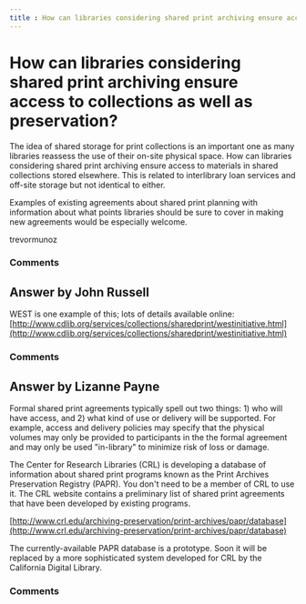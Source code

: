 ```yaml
---
title : How can libraries considering shared print archiving ensure access to collections as well as preservation?
---
```

How can libraries considering shared print archiving ensure access to collections as well as preservation?
=====================
The idea of shared storage for print collections is an important one as
many libraries reassess the use of their on-site physical space. How can
libraries considering shared print archiving ensure access to materials
in shared collections stored elsewhere. This is related to interlibrary
loan services and off-site storage but not identical to either.

Examples of existing agreements about shared print planning with
information about what points libraries should be sure to cover in
making new agreements would be especially welcome.

trevormunoz

### Comments ###


Answer by John Russell
----------------
WEST is one example of this; lots of details available online:
[http://www.cdlib.org/services/collections/sharedprint/westinitiative.html](http://www.cdlib.org/services/collections/sharedprint/westinitiative.html)

### Comments ###

Answer by Lizanne Payne
----------------
Formal shared print agreements typically spell out two things: 1) who
will have access, and 2) what kind of use or delivery will be supported.
For example, access and delivery policies may specify that the physical
volumes may only be provided to participants in the the formal agreement
and may only be used "in-library" to minimize risk of loss or damage.

The Center for Research Libraries (CRL) is developing a database of
information about shared print programs known as the Print Archives
Preservation Registry (PAPR). You don't need to be a member of CRL to
use it. The CRL website contains a preliminary list of shared print
agreements that have been developed by existing programs.

[http://www.crl.edu/archiving-preservation/print-archives/papr/database](http://www.crl.edu/archiving-preservation/print-archives/papr/database)

The currently-available PAPR database is a prototype. Soon it will be
replaced by a more sophisticated system developed for CRL by the
California Digital Library.

### Comments ###


